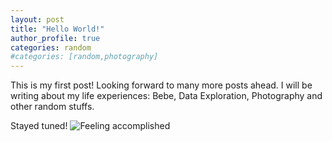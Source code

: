 ```yaml
---
layout: post
title: "Hello World!"
author_profile: true
categories: random
#categories: [random,photography]
---
```


This is my first post! Looking forward to many more posts ahead. I will be writing about my life 
experiences: Bebe, Data Exploration, Photography and other random stuffs. <br />

Stayed tuned! 
![Feeling accomplished](/assets/graduation.png)